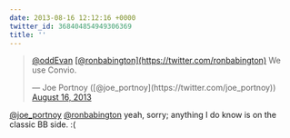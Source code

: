 ```yaml
---
date: 2013-08-16 12:12:16 +0000
twitter_id: 368404854949306369
title: ''
---
```


<blockquote class="twitter-tweet"><p lang="en" dir="ltr"><a href="https://twitter.com/oddEvan?ref_src=twsrc%5Etfw">@oddEvan</a> <a href="https://twitter.com/ronbabington?ref_src=twsrc%5Etfw">[@ronbabington](https://twitter.com/ronbabington)</a> We use Convio.</p>&mdash; Joe Portnoy ([@joe_portnoy](https://twitter.com/joe_portnoy)) <a href="https://twitter.com/joe_portnoy/status/368401887436881920?ref_src=twsrc%5Etfw">August 16, 2013</a></blockquote>
<script async src="https://platform.twitter.com/widgets.js" charset="utf-8"></script>

[@joe_portnoy](https://twitter.com/joe_portnoy) [@ronbabington](https://twitter.com/ronbabington) yeah, sorry; anything I do know is on the classic BB side. :(
